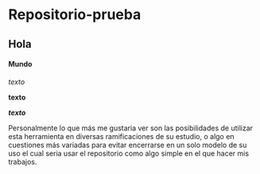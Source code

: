 # Repositorio-prueba

## Hola

#### Mundo

*texto*

**texto**

_**texto**_

Personalmente lo que más me gustaria ver son las posibilidades de utilizar esta herramienta 
en diversas ramificaciones de su estudio, o algo en cuestiones más variadas para evitar encerrarse en un solo modelo de su uso el cual seria usar el repositorio como algo simple en el que hacer mis trabajos.
